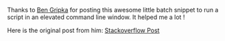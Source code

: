 Thanks to [Ben Gripka](https://stackoverflow.com/users/530658/ben-gripka) for posting this awesome little batch snippet to run a script in an elevated command line window. It helped me a lot !

Here is the original post from him: [Stackoverflow Post](https://stackoverflow.com/questions/1894967/how-to-request-administrator-access-inside-a-batch-file/10052222#10052222)
